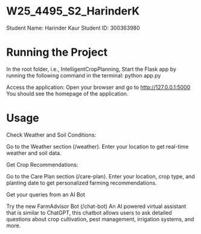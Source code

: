 # W25_4495_S2_HarinderK

Student Name: Harinder Kaur
Student ID: 300363980

# Running the Project

In the root folder, i.e., IntelligentCropPlanning, Start the Flask app by running the following command in the terminal: 
python app.py

Access the application:
Open your browser and go to http://127.0.0.1:5000
You should see the homepage of the application.

# Usage
Check Weather and Soil Conditions:

Go to the Weather section (/weather).
Enter your location to get real-time weather and soil data.


Get Crop Recommendations:

Go to the Care Plan section (/care-plan).
Enter your location, crop type, and planting date to get personalized farming recommendations.


Get your queries from an AI Bot

Try the new FarmAdvisor Bot (/chat-bot)
An AI powered virtual assistant that is similar to ChatGPT, this chatbot allows users to ask detailed questions about crop cultivation, pest management, irrigation systems, and more. 
